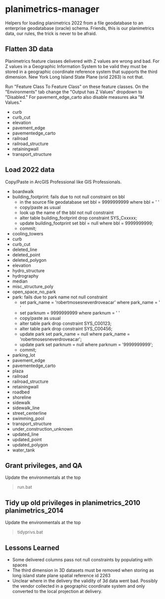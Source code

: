 # planimetrics-manager

Helpers for loading planimetrics 2022 from a file geodatabase to an enterprise geodatabase (oracle) schema.  Friends, this is our planimetrics data, our rules, the trick is never to be afraid.

## Flatten 3D data

Planimetrics feature classes delivered with Z values are wrong and bad.  For Z values in a Geographic Information System to be valid they must be stored in a geographic coordinate reference system that supports the third dimension.  New York Long Island State Plane (srid 2263) is not that. 

Run "Feature Class To Feature Class" on these feature classes. On the "Environments" tab change the "Output has Z Values" dropdown to "Disabled." For pavement_edge_carto also disable measures aka "M Values."

* curb
* curb_cut
* elevation
* pavement_edge
* pavementedge_carto
* railroad
* railroad_structure
* retainingwall
* transport_structure

## Load 2022 data

Copy/Paste in ArcGIS Professional like GIS Professionals.

* boardwalk
* building_footprint: fails due to not null constraint on bbl
    * in the source file geodatabase set bbl = 9999999999 where bbl = ' ' 
    * copy/paste as usual
    * look up the name of the bbl not null constraint
    * alter table building_footprint drop constraint SYS_Cxxxxx;
    * update building_footprint set bbl = null where bbl = 9999999999;
    * commit;
* cooling_towers
* curb
* curb_cut
* deleted_line
* deleted_point
* deleted_polygon
* elevation       
* hydro_structure
* hydrography
* median
* misc_structure_poly
* open_space_no_park
* park: fails due to park name not null constraint
    * set park_name = 'robertmosesneverdroveacar' where park_name = ' ' 
    * set parknum = 9999999999 where parknum = ' ' 
    * copy/paste as usual
    * alter table park drop constraint SYS_C00123;
    * alter table park drop constraint SYS_C00456;
    * update park set park_name = null where park_name = 'robertmosesneverdroveacar';
    * update park set parknum = null where parknum = '9999999999';
    * commit;
* parking_lot
* pavement_edge
* pavementedge_carto  
* plaza
* railroad
* railroad_structure
* retainingwall
* roadbed
* shoreline
* sidewalk
* sidewalk_line
* street_centerline
* swimming_pool
* transport_structure
* under_construction_unknown
* updated_line
* updated_point
* updated_polygon
* water_tank

## Grant privileges, and QA

Update the environmentals at the top

> run.bat

## Tidy up old privileges in planimetrics_2010 planimetrics_2014

Update the environmentals at the top

> tidyprivs.bat
 

## Lessons Learned

* Some delivered columns pass not null constraints by populating with spaces
* The third dimension in 3D datasets must be removed when storing as long island state plane spatial reference id 2263
* Unclear where in the delivery the validity of 3d data went bad. Possibly the vendor collected in a geographic coordinate system and only converted to the local projection at delivery. 


